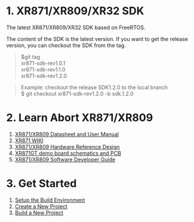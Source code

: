 # 1. XR871/XR809/XR32 SDK
The latest XR871/XR809/XR32 SDK based on FreeRTOS.

The content of the SDK is the latest version. If you want to get the release version, you can checkout the SDK from the tag.

>$git tag  
xr871-sdk-rev1.0.1  
xr871-sdk-rev1.1.0  
xr871-sdk-rev1.2.0  

>Example: checkout the release SDK1.2.0  to the local branch  
$ git checkout xr871-sdk-rev1.2.0 -b sdk.1.2.0

# 2. Learn Abort XR871/XR809
1. [XR871/XR809 Datasheet and User Manual](https://github.com/XradioTech/XR871/tree/master/01_MCU)
2. [XR871 WIKI](https://github.com/XradioTech/XR871/wiki) 
3. [XR871/XR809 Hardware Reference Design](https://github.com/XradioTech/XR871/tree/master/02_HDK/Reference_Design)
4. [XR871GT demo board schematics and PCB](https://github.com/XradioTech/XR871/tree/master/02_HDK/Demo_Board)
5. [XR871/XR809 Software Developer Guide](https://github.com/XradioTech/XR871/tree/master/03_SDK) 

# 3. Get Started
1. [Setup the Build Environment](https://github.com/XradioTech/XR871/wiki/setup-the-Build-Environment) 
2. [Create a New Project](https://github.com/XradioTech/XR871/wiki/create-a-new-project) 
3. [Build a New Project](https://github.com/XradioTech/XR871/wiki/build-a-new-project) 
